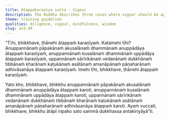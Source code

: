 ```yaml
---
title: Ātappakaraṇīya sutta - Vigour
description: The Buddha describes three cases where vigour should be applied.
theme: training guideline
qualities: diligence, vigour, mindfulness, wisdom
slug: an3.49
---
```


“Tīhi, bhikkhave, ṭhānehi ātappaṁ karaṇīyaṁ. Katamehi tīhi? Anuppannānaṁ pāpakānaṁ akusalānaṁ dhammānaṁ anuppādāya ātappaṁ karaṇīyaṁ, anuppannānaṁ kusalānaṁ dhammānaṁ uppādāya ātappaṁ karaṇīyaṁ, uppannānaṁ sārīrikānaṁ vedanānaṁ dukkhānaṁ tibbānaṁ kharānaṁ kaṭukānaṁ asātānaṁ amanāpānaṁ pāṇaharānaṁ adhivāsanāya ātappaṁ karaṇīyaṁ. Imehi tīhi, bhikkhave, ṭhānehi ātappaṁ karaṇīyaṁ.

Yato kho, bhikkhave, bhikkhu anuppannānaṁ pāpakānaṁ akusalānaṁ dhammānaṁ anuppādāya ātappaṁ karoti, anuppannānaṁ kusalānaṁ dhammānaṁ uppādāya ātappaṁ karoti, uppannānaṁ sārīrikānaṁ vedanānaṁ dukkhānaṁ tibbānaṁ kharānaṁ kaṭukānaṁ asātānaṁ amanāpānaṁ pāṇaharānaṁ adhivāsanāya ātappaṁ karoti. Ayaṁ vuccati, bhikkhave, bhikkhu ātāpī nipako sato sammā dukkhassa antakiriyāyā”ti.
